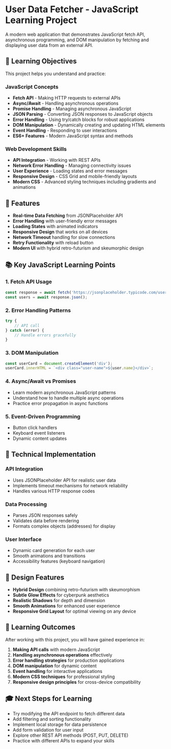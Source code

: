 # User Data Fetcher - JavaScript Learning Project

A modern web application that demonstrates JavaScript fetch API, asynchronous programming, and DOM manipulation by fetching and displaying user data from an external API.

## 🎯 Learning Objectives

This project helps you understand and practice:

### **JavaScript Concepts**
- **Fetch API** - Making HTTP requests to external APIs
- **Async/Await** - Handling asynchronous operations
- **Promise Handling** - Managing asynchronous JavaScript
- **JSON Parsing** - Converting JSON responses to JavaScript objects
- **Error Handling** - Using try/catch blocks for robust applications
- **DOM Manipulation** - Dynamically creating and updating HTML elements
- **Event Handling** - Responding to user interactions
- **ES6+ Features** - Modern JavaScript syntax and methods

### **Web Development Skills**
- **API Integration** - Working with REST APIs
- **Network Error Handling** - Managing connectivity issues
- **User Experience** - Loading states and error messages
- **Responsive Design** - CSS Grid and mobile-friendly layouts
- **Modern CSS** - Advanced styling techniques including gradients and animations

## 🚀 Features

- **Real-time Data Fetching** from JSONPlaceholder API
- **Error Handling** with user-friendly error messages
- **Loading States** with animated indicators
- **Responsive Design** that works on all devices
- **Network Timeout** handling for slow connections
- **Retry Functionality** with reload button
- **Modern UI** with hybrid retro-futurism and skeumorphic design

## 📚 Key JavaScript Learning Points

### 1. **Fetch API Usage**
```javascript
const response = await fetch('https://jsonplaceholder.typicode.com/users');
const users = await response.json();
```

### 2. **Error Handling Patterns**
```javascript
try {
    // API call
} catch (error) {
    // Handle errors gracefully
}
```

### 3. **DOM Manipulation**
```javascript
const userCard = document.createElement('div');
userCard.innerHTML = `<div class="user-name">${user.name}</div>`;
```

### 4. **Async/Await vs Promises**
- Learn modern asynchronous JavaScript patterns
- Understand how to handle multiple async operations
- Practice error propagation in async functions

### 5. **Event-Driven Programming**
- Button click handlers
- Keyboard event listeners
- Dynamic content updates

## 🔧 Technical Implementation

### **API Integration**
- Uses JSONPlaceholder API for realistic user data
- Implements timeout mechanisms for network reliability
- Handles various HTTP response codes

### **Data Processing**
- Parses JSON responses safely
- Validates data before rendering
- Formats complex objects (addresses) for display

### **User Interface**
- Dynamic card generation for each user
- Smooth animations and transitions
- Accessibility features (keyboard navigation)

## 🎨 Design Features

- **Hybrid Design** combining retro-futurism with skeumorphism
- **Subtle Glow Effects** for cyberpunk aesthetics
- **Realistic Shadows** for depth and dimension
- **Smooth Animations** for enhanced user experience
- **Responsive Grid Layout** for optimal viewing on any device

## 🌟 Learning Outcomes

After working with this project, you will have gained experience in:

1. **Making API calls** with modern JavaScript
2. **Handling asynchronous operations** effectively
3. **Error handling strategies** for production applications
4. **DOM manipulation** for dynamic content
5. **Event handling** for interactive applications
6. **Modern CSS techniques** for professional styling
7. **Responsive design principles** for cross-device compatibility

## 🎓 Next Steps for Learning

- Try modifying the API endpoint to fetch different data
- Add filtering and sorting functionality
- Implement local storage for data persistence
- Add form validation for user input
- Explore other REST API methods (POST, PUT, DELETE)
- Practice with different APIs to expand your skills
